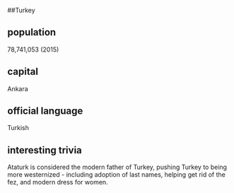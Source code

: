 ##Turkey
## population
78,741,053 (2015)

## capital
Ankara
 
## official language
Turkish

## interesting trivia
Ataturk is considered the modern father of Turkey, pushing Turkey to being more westernized - including adoption of last names, helping get rid of the fez, and modern dress for women. 


